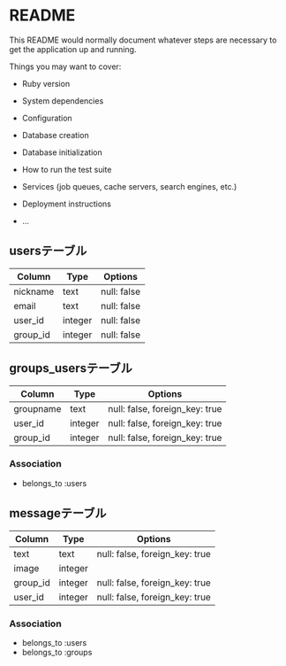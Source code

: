 # README

This README would normally document whatever steps are necessary to get the
application up and running.

Things you may want to cover:

* Ruby version

* System dependencies

* Configuration

* Database creation

* Database initialization

* How to run the test suite

* Services (job queues, cache servers, search engines, etc.)

* Deployment instructions

* ...

## usersテーブル

|Column   |Type   |Options    |
|---------|-------|-----------|
|nickname |text   |null: false|
|email    |text   |null: false|
|user_id  |integer|null: false|
|group_id |integer|null: false|


## groups_usersテーブル

|Column   |Type   |Options                       |
|---------|-------|------------------------------|
|groupname|text   |null: false, foreign_key: true|
|user_id  |integer|null: false, foreign_key: true|
|group_id |integer|null: false, foreign_key: true|

### Association
- belongs_to :users


## messageテーブル

|Column   |Type   |Options                       |
|---------|-------|------------------------------|
|text     |text   |null: false, foreign_key: true|
|image    |integer|                              |
|group_id |integer|null: false, foreign_key: true|
|user_id  |integer|null: false, foreign_key: true|

### Association
- belongs_to :users
- belongs_to :groups
